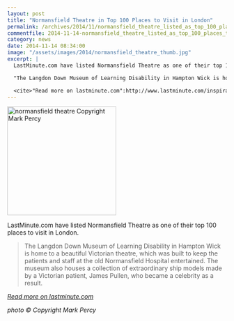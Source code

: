```yaml
---
layout: post
title: "Normansfield Theatre in Top 100 Places to Visit in London"
permalink: /archives/2014/11/normansfield_theatre_listed_as_top_100_places_to_v.html
commentfile: 2014-11-14-normansfield_theatre_listed_as_top_100_places_to_v
category: news
date: 2014-11-14 08:34:00
image: "/assets/images/2014/normansfield_theatre_thumb.jpg"
excerpt: |
  LastMinute.com have listed Normansfield Theatre as one of their top 100 places to visit in London.

  "The Langdon Down Museum of Learning Disability in Hampton Wick is home to a beautiful Victorian theatre, which was built to keep the patients and staff at the old Normansfield Hospital entertained. The museum also houses a collection of extraordinary ship models made by a Victorian patient, James Pullen, who became a celebrity as a result."

  <cite>"Read more on lastminute.com":http://www.lastminute.com/inspiration/100-things-in-london/</cite>
---
```


<a href="/assets/images/2014/normansfield_theatre.jpg" title="See larger version of - normansfield theatre Copyright Mark Percy"><img src="/assets/images/2014/normansfield_theatre_thumb.jpg" width="250" height="250" alt="normansfield theatre Copyright Mark Percy" class="photo right" /></a>

LastMinute.com have listed Normansfield Theatre as one of their top 100 places to visit in London.

> The Langdon Down Museum of Learning Disability in Hampton Wick is home to a beautiful Victorian theatre, which was built to keep the patients and staff at the old Normansfield Hospital entertained. The museum also houses a collection of extraordinary ship models made by a Victorian patient, James Pullen, who became a celebrity as a result.

<cite>[Read more on lastminute.com](http://www.lastminute.com/inspiration/100-things-in-london/</cite>)

_photo © Copyright Mark Percy_
